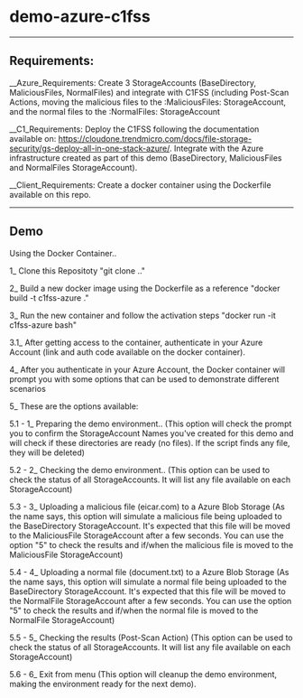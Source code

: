 # demo-azure-c1fss
 
-------------
Requirements:
-------------
__Azure_Requirements: Create 3 StorageAccounts (BaseDirectory, MaliciousFiles, NormalFiles) and integrate with C1FSS (including Post-Scan Actions, moving the malicious files to the :MaliciousFiles: StorageAccount, and the normal files to the :NormalFiles: StorageAccount

__C1_Requirements: Deploy the C1FSS following the documentation available on: https://cloudone.trendmicro.com/docs/file-storage-security/gs-deploy-all-in-one-stack-azure/. Integrate with the Azure infrastructure created as part of this demo (BaseDirectory, MaliciousFiles and NormalFiles StorageAccount).

__Client_Requirements: Create a docker container using the Dockerfile available on this repo.

------------
Demo
------------
Using the Docker Container..

1_ Clone this Repositoty "git clone .."

2_ Build a new docker image using the Dockerfile as a reference "docker build -t c1fss-azure ."

3_ Run the new container and follow the activation steps "docker run -it c1fss-azure bash"

3.1_ After getting access to the container, authenticate in your Azure Account (link and auth code available on the docker container).

4_ After you authenticate in your Azure Account, the Docker container will prompt you with some options that can be used to demonstrate different scenarios

5_ These are the options available:

5.1 - 1_ Preparing the demo environment.. (This option will check the prompt you to confirm the StorageAccount Names you've created for this demo and will check if these directories are ready (no files). If the script finds any file, they will be deleted)

5.2 - 2_ Checking the demo environment.. (This option can be used to check the status of all StorageAccounts. It will list any file available on each StorageAccount)

5.3 - 3_ Uploading a malicious file (eicar.com) to a Azure Blob Storage (As the name says, this option will simulate a malicious file being uploaded to the BaseDirectory StorageAccount. It's expected that this file will be moved to the MaliciousFile StorageAccount after a few seconds. You can use the option "5" to check the results and if/when the malicious file is moved to the MaliciousFile StorageAccount)

5.4 - 4_ Uploading a normal file (document.txt) to a Azure Blob Storage (As the name says, this option will simulate a normal file being uploaded to the BaseDirectory StorageAccount. It's expected that this file will be moved to the NormalFile StorageAccount after a few seconds. You can use the option "5" to check the results and if/when the normal file is moved to the NormalFile StorageAccount)

5.5 - 5_ Checking the results (Post-Scan Action) (This option can be used to check the status of all StorageAccounts. It will list any file available on each StorageAccount)

5.6 - 6_ Exit from menu (This option will cleanup the demo environment, making the environment ready for the next demo).

